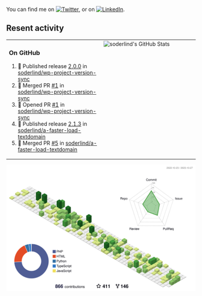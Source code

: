 


<!-- Actual text -->
You can find me on [![Twitter][1.2]][1], or on [![LinkedIn][2.2]][2].

<!-- Icons -->

[1.2]: http://i.imgur.com/wWzX9uB.png (twitter icon without padding)
[2.2]: https://raw.githubusercontent.com/MartinHeinz/MartinHeinz/master/linkedin-3-16.png (LinkedIn icon without padding)

<!-- Links to your social media accounts -->

[1]: https://twitter.com/soderlind
[2]: https://www.linkedin.com/in/soderlind/

## Resent activity

<table width="100%" border="0"><tr><td width="49%">

### On GitHub

<!--START_SECTION:activity-->
1. 🚀 Published release [2.0.0](https://github.com/soderlind/wp-project-version-sync/releases/tag/2.0.0) in [soderlind/wp-project-version-sync](https://github.com/soderlind/wp-project-version-sync)
2. 🎉 Merged PR [#1](https://github.com/soderlind/wp-project-version-sync/pull/1) in [soderlind/wp-project-version-sync](https://github.com/soderlind/wp-project-version-sync)
3. 💪 Opened PR [#1](https://github.com/soderlind/wp-project-version-sync/pull/1) in [soderlind/wp-project-version-sync](https://github.com/soderlind/wp-project-version-sync)
4. 🚀 Published release [2.1.3](https://github.com/soderlind/a-faster-load-textdomain/releases/tag/2.1.3) in [soderlind/a-faster-load-textdomain](https://github.com/soderlind/a-faster-load-textdomain)
5. 🎉 Merged PR [#5](https://github.com/soderlind/a-faster-load-textdomain/pull/5) in [soderlind/a-faster-load-textdomain](https://github.com/soderlind/a-faster-load-textdomain)
<!--END_SECTION:activity-->
  </td>
<td width="49%" valign="top">
  <img   alt="soderlind's GitHub Stats" src="https://awesome-github-stats.azurewebsites.net/user-stats/soderlind?cardType=level-alternate&Title=FFFFFF&Border=FFFFFF" />
</td></tr></table>


![](./profile-3d-contrib/profile-green-animate.svg)


